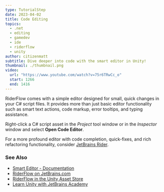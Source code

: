 ```yaml
---
type: TutorialStep
date: 2023-04-02
title: Code Editing
topics:
  - .net
  - editing
  - gamedev
  - ide
  - riderflow
  - unity
author: citizenmatt
subtitle: Dive deeper into code with the smart editor in Unity!
thumbnail: ./thumbnail.png
video:
  url: "https://www.youtube.com/watch?v=75r6TRwCc_o"
  start: 1266
  end: 1416
---
```


RiderFlow comes with a simple editor designed for small, quick changes in your C# script files.
It provides more than just basic editor functionality such as smart text actions, code markup, error tooltips, and typing assistance.

Right-click a C# script asset in the _Project_ tool window or in the _Inspector_ window and select **Open Code Editor**.

For a more profound editor with code completion, quick-fixes, and rich refactoring functionality, consider [JetBrains Rider](https://www.jetbrains.com/lp/dotnet-unity/).

### See Also

- [Smart Editor - Documentation](https://www.jetbrains.com/help/riderflow/smart-editor.html)
- [RiderFlow on JetBrains.com](https://www.jetbrains.com/riderflow/)
- [RiderFlow in the Unity Asset Store](https://assetstore.unity.com/packages/tools/level-design/riderflow-218574)
- [Learn Unity with JetBrains Academy](https://hyperskill.org/tracks/36?utm=rider_guide)
